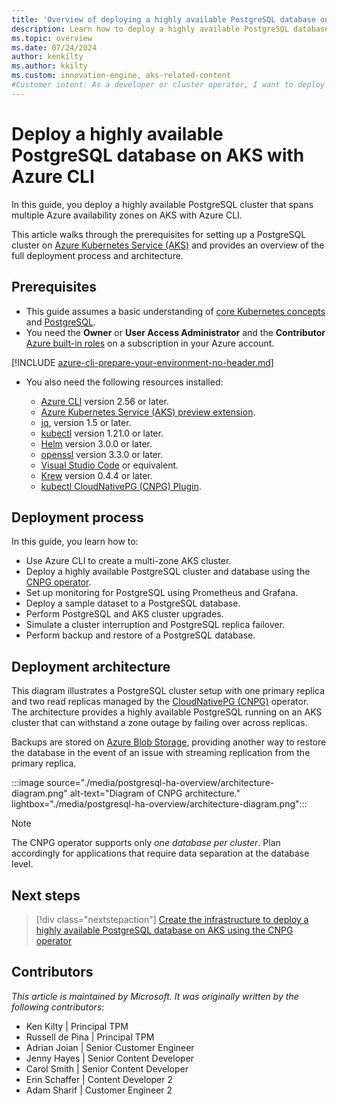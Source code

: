 ```yaml
---
title: 'Overview of deploying a highly available PostgreSQL database on AKS with Azure CLI'
description: Learn how to deploy a highly available PostgreSQL database on AKS using the CloudNativePG operator
ms.topic: overview
ms.date: 07/24/2024
author: kenkilty
ms.author: kkilty
ms.custom: innovation-engine, aks-related-content
#Customer intent: As a developer or cluster operator, I want to deploy a highly available PostgreSQL database on AKS so I can see how to run a stateful database workload using the managed Kubernetes service in Azure
---
```

# Deploy a highly available PostgreSQL database on AKS with Azure CLI

In this guide, you deploy a highly available PostgreSQL cluster that spans multiple Azure availability zones on AKS with Azure CLI.

This article walks through the prerequisites for setting up a PostgreSQL cluster on [Azure Kubernetes Service (AKS)][what-is-aks] and provides an overview of the full deployment process and architecture.

## Prerequisites

* This guide assumes a basic understanding of [core Kubernetes concepts][core-kubernetes-concepts] and [PostgreSQL][postgresql].
* You need the **Owner** or **User Access Administrator** and the **Contributor** [Azure built-in roles][azure-roles] on a subscription in your Azure account.

[!INCLUDE [azure-cli-prepare-your-environment-no-header.md](~/reusable-content/azure-cli/azure-cli-prepare-your-environment-no-header.md)]

* You also need the following resources installed:

  * [Azure CLI](/cli/azure/install-azure-cli) version 2.56 or later.
  * [Azure Kubernetes Service (AKS) preview extension][aks-preview].
  * [jq][jq], version 1.5 or later.
  * [kubectl][install-kubectl] version 1.21.0 or later.
  * [Helm][install-helm] version 3.0.0 or later.
  * [openssl][install-openssl] version 3.3.0 or later.
  * [Visual Studio Code][install-vscode] or equivalent.
  * [Krew][install-krew] version 0.4.4 or later.
  * [kubectl CloudNativePG (CNPG) Plugin][cnpg-plugin].

## Deployment process

In this guide, you learn how to:

* Use Azure CLI to create a multi-zone AKS cluster.
* Deploy a highly available PostgreSQL cluster and database using the [CNPG operator][cnpg-plugin].
* Set up monitoring for PostgreSQL using Prometheus and Grafana.
* Deploy a sample dataset to a PostgreSQL database.
* Perform PostgreSQL and AKS cluster upgrades.
* Simulate a cluster interruption and PostgreSQL replica failover.
* Perform backup and restore of a PostgreSQL database.

## Deployment architecture

This diagram illustrates a PostgreSQL cluster setup with one primary replica and two read replicas managed by the [CloudNativePG (CNPG)](https://cloudnative-pg.io/) operator. The architecture provides a highly available PostgreSQL running on an AKS cluster that can withstand a zone outage by failing over across replicas.

Backups are stored on [Azure Blob Storage](/azure/storage/blobs/), providing another way to restore the database in the event of an issue with streaming replication from the primary replica.

:::image source="./media/postgresql-ha-overview/architecture-diagram.png" alt-text="Diagram of CNPG architecture." lightbox="./media/postgresql-ha-overview/architecture-diagram.png":::

> [!NOTE]
> The CNPG operator supports only *one database per cluster*. Plan accordingly for applications that require data separation at the database level.

## Next steps

> [!div class="nextstepaction"]
> [Create the infrastructure to deploy a highly available PostgreSQL database on AKS using the CNPG operator][create-infrastructure]

## Contributors

*This article is maintained by Microsoft. It was originally written by the following contributors*:

* Ken Kilty | Principal TPM
* Russell de Pina | Principal TPM
* Adrian Joian | Senior Customer Engineer
* Jenny Hayes | Senior Content Developer
* Carol Smith | Senior Content Developer
* Erin Schaffer | Content Developer 2
* Adam Sharif | Customer Engineer 2

<!-- LINKS -->
[what-is-aks]: ./what-is-aks.md
[postgresql]: https://www.postgresql.org/
[core-kubernetes-concepts]: ./concepts-clusters-workloads.md
[azure-roles]: ../role-based-access-control/built-in-roles.md
[aks-preview]: ./draft.md#install-the-aks-preview-azure-cli-extension
[jq]: https://jqlang.github.io/jq/
[install-kubectl]: https://kubernetes.io/docs/tasks/tools/install-kubectl/
[install-helm]: https://helm.sh/docs/intro/install/
[install-openssl]: https://www.openssl.org/
[install-vscode]: https://code.visualstudio.com/Download
[install-krew]: https://krew.sigs.k8s.io/
[cnpg-plugin]: https://cloudnative-pg.io/documentation/current/kubectl-plugin/#using-krew
[create-infrastructure]: ./create-postgresql-ha.md
